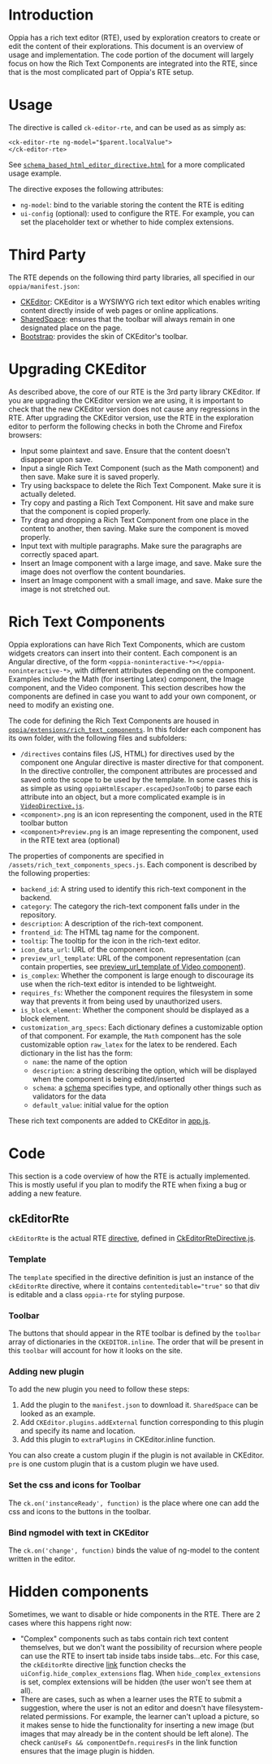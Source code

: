 # Introduction
Oppia has a rich text editor (RTE), used by exploration creators to create or edit the content of their explorations. This document is an overview of usage and implementation. The code portion of the document will largely focus on how the Rich Text Components are integrated into the RTE, since that is the most complicated part of Oppia's RTE setup.

# Usage
The directive is called `ck-editor-rte`, and can be used as as simply as:

    <ck-editor-rte ng-model="$parent.localValue">
    </ck-editor-rte>

See [`schema_based_html_editor_directive.html`](https://github.com/oppia/oppia/blob/develop/core/templates/dev/head/components/forms/schema_editors/schema_based_html_editor_directive.html) for a more complicated usage example.

The directive exposes the following attributes:
* `ng-model`: bind to the variable storing the content the RTE is editing
* `ui-config` (optional): used to configure the RTE. For example, you can set the placeholder text or whether to hide complex extensions.

# Third Party
The RTE depends on the following third party libraries, all specified in our `oppia/manifest.json`:
* [CKEditor](https://github.com/ckeditor/ckeditor-dev): CKEditor is a WYSIWYG rich text editor which enables writing content directly inside of web pages or online applications.
* [SharedSpace](https://ckeditor.com/cke4/addon/sharedspace): ensures that the toolbar will always remain in one designated place on the page. 
* [Bootstrap](https://ckeditor.com/cke4/addon/bootstrapck): provides the skin of CKEditor's toolbar.

# Upgrading CKEditor
As described above, the core of our RTE is the 3rd party library CKEditor. If you are upgrading the CKEditor version we are using, it is important to check that the new CKEditor version does not cause any regressions in the RTE. After upgrading the CKEditor version, use the RTE in the exploration editor to perform the following checks in both the Chrome and Firefox browsers:
* Input some plaintext and save. Ensure that the content doesn't disappear upon save.
* Input a single Rich Text Component (such as the Math component) and then save. Make sure it is saved properly.
* Try using backspace to delete the Rich Text Component. Make sure it is actually deleted.
* Try copy and pasting a Rich Text Component. Hit save and make sure that the component is copied properly.
* Try drag and dropping a Rich Text Component from one place in the content to another, then saving. Make sure the component is moved properly.
* Input text with multiple paragraphs. Make sure the paragraphs are correctly spaced apart.
* Insert an Image component with a large image, and save. Make sure the image does not overflow the content boundaries.
* Insert an Image component with a small image, and save. Make sure the image is not stretched out.

# Rich Text Components
Oppia explorations can have Rich Text Components, which are custom widgets creators can insert into their content. Each component is an Angular directive, of the form `<oppia-noninteractive-*></oppia-noninteractive-*>`, with different attributes depending on the component. Examples include the Math (for inserting Latex) component, the Image component, and the Video component. This section describes how the components are defined in case you want to add your own component, or need to modify an existing one.

The code for defining the Rich Text Components are housed in [`oppia/extensions/rich_text_components`](https://github.com/oppia/oppia/tree/develop/extensions/rich_text_components). In this folder each component has its own folder, with the following files and subfolders:
* `/directives` contains files (JS, HTML) for directives used by the component one Angular directive is master directive for that component. In the directive controller, the component attributes are processed and saved onto the scope to be used by the template. In some cases this is as simple as using `oppiaHtmlEscaper.escapedJsonToObj` to parse each attribute into an object, but a more complicated example is in [`VideoDirective.js`](https://github.com/oppia/oppia/blob/develop/extensions/rich_text_components/Video/directives/VideoDirective.js).
* `<component>.png` is an icon representing the component, used in the RTE toolbar button
* `<component>Preview.png` is an image representing the component, used in the RTE text area (optional)

The properties of components are specified in `/assets/rich_text_components_specs.js`. Each component is described by the following properties:
* `backend_id`: A string used to identify this rich-text component in the backend.
* `category`: The category the rich-text component falls under in the repository.
* `description`: A description of the rich-text component.
* `frontend_id`: The HTML tag name for the component.
* `tooltip`: The tooltip for the icon in the rich-text editor.
* `icon_data_url`: URL of the component icon.
* `preview_url_template`: URL of the component representation (can contain properties, see [preview_url_template of Video component](https://github.com/oppia/oppia/blob/develop/assets/rich_text_components_specs.js#L189)).
* `is_complex`: Whether the component is large enough to discourage its use when the rich-text editor is intended to be lightweight.
* `requires_fs`: Whether the component requires the filesystem in some way that prevents it from being used by unauthorized users.
* `is_block_element`: Whether the component should be displayed as a block element.
* `customization_arg_specs`: Each dictionary defines a customizable option of that component. For example, the `Math` component has the sole customizable option `raw_latex` for the latex to be rendered. Each dictionary in the list has the form:
    * `name`: the name of the option
    * `description`: a string describing the option, which will be displayed when the component is being edited/inserted
    * `schema`: a [schema](https://github.com/oppia/oppia/wiki/Schema-Based-Forms) specifies type, and optionally other things such as validators for the data
    * `default_value`: initial value for the option

These rich text components are added to CKEditor in [app.js](https://github.com/oppia/oppia/blob/develop/core/templates/dev/head/app.js). 

# Code
This section is a code overview of how the RTE is actually implemented. This is mostly useful if you plan to modify the RTE when fixing a bug or adding a new feature.

## ckEditorRte
`ckEditorRte` is the actual RTE [directive](https://docs.angularjs.org/guide/directive), defined in [CkEditorRteDirective.js](https://github.com/oppia/oppia/blob/develop/core/templates/dev/head/components/CkEditorRteDirective.js).

### Template
The `template` specified in the directive definition is just an instance of the `ckEditorRte` directive, where it contains `contenteditable="true"` so that div is editable and a class `oppia-rte` for styling purpose.

### Toolbar
The buttons that should appear in the RTE toolbar is defined by the `toolbar` array of dictionaries in the `CKEDITOR.inline`. 
The order that will be present in this `toolbar` will account for how it looks on the site.

### Adding new plugin
To add the new plugin you need to follow these steps:
1. Add the plugin to the `manifest.json` to download it. `SharedSpace` can be looked as an example.
2. Add `CKEditor.plugins.addExternal` function corresponding to this plugin and specify its name and location.
3. Add this plugin to `extraPlugins` in CKEditor.inline function.

You can also create a custom plugin if the plugin is not available in CKEditor. `pre` is one custom plugin that is a custom plugin we have used.

### Set the css and icons for Toolbar
The `ck.on('instanceReady', function)` is the place where one can add the css and icons to the buttons in the toolbar.

### Bind ngmodel with text in CKEditor
The `ck.on('change', function)` binds the value of ng-model to the content written in the editor.

# Hidden components
Sometimes, we want to disable or hide components in the RTE. There are 2 cases where this happens right now:
* "Complex" components such as tabs contain rich text content themselves, but we don't want the possibility of recursion where people can use the RTE to insert tab inside tabs inside tabs...etc. For this case, the `ckEditorRte` directive [link](http://websystique.com/angularjs/angularjs-custom-directives-link-function-guide/) function checks the `uiConfig.hide_complex_extensions` flag. When `hide_complex_extensions` is set, complex extensions will be hidden (the user won't see them at all).
* There are cases, such as when a learner uses the RTE to submit a suggestion, where the user is not an editor and doesn't have filesystem-related permissions. For example, the learner can't upload a picture, so it makes sense to hide the functionality for inserting a new image (but images that may already be in the content should be left alone). The check `canUseFs && componentDefn.requiresFs` in the link function ensures that the image plugin is hidden.